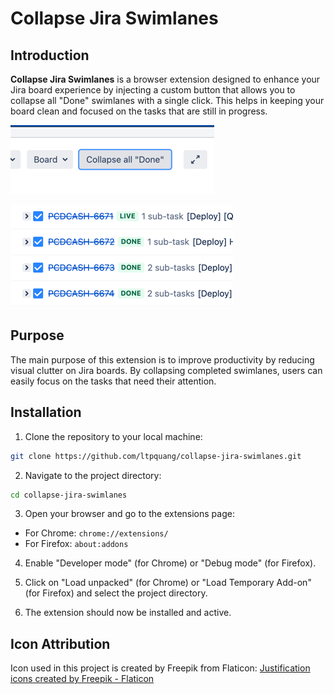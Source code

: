# Collapse Jira Swimlanes

## Introduction

**Collapse Jira Swimlanes** is a browser extension designed to enhance your Jira board experience by injecting a custom button that allows you to collapse all "Done" swimlanes with a single click. This helps in keeping your board clean and focused on the tasks that are still in progress.

![img.png](img.png)

![img_1.png](img_1.png)

## Purpose

The main purpose of this extension is to improve productivity by reducing visual clutter on Jira boards. By collapsing completed swimlanes, users can easily focus on the tasks that need their attention.

## Installation

1. Clone the repository to your local machine:
```sh
git clone https://github.com/ltpquang/collapse-jira-swimlanes.git
```

2. Navigate to the project directory:
```sh
cd collapse-jira-swimlanes
```

3. Open your browser and go to the extensions page:
- For Chrome: `chrome://extensions/`
- For Firefox: `about:addons`

4. Enable "Developer mode" (for Chrome) or "Debug mode" (for Firefox).

5. Click on "Load unpacked" (for Chrome) or "Load Temporary Add-on" (for Firefox) and select the project directory.

6. The extension should now be installed and active.

## Icon Attribution

Icon used in this project is created by Freepik from Flaticon:
<a href="https://www.flaticon.com/free-icons/justification" title="justification icons">Justification icons created by Freepik - Flaticon</a>
